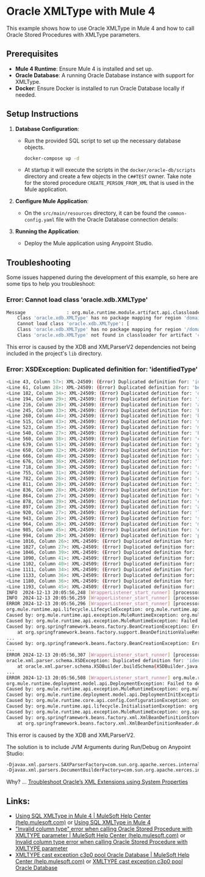 # Oracle XMLType with Mule 4

This example shows how to use Oracle XMLType in Mule 4 and how to call Oracle Stored Procedures with XMLType parameters.

## Prerequisites

- **Mule 4 Runtime**: Ensure Mule 4 is installed and set up.
- **Oracle Database**: A running Oracle Database instance with support for XMLType.
- **Docker**: Ensure Docker is installed to run Oracle Database locally if needed.

## Setup Instructions

1. **Database Configuration**:
   - Run the provided SQL script to set up the necessary database objects.
     ```bash
     docker-compose up -d
     ```
   - At startup it will execute the scripts in the `docker/oracle-db/scripts` directory and create a few objects in the `C##TEST` owner. Take note for the stored procedure `CREATE_PERSON_FROM_XML` that is used in the Mule application.

2. **Configure Mule Application**:
   - On the `src/main/resources` directory, it can be found the `common-config.yaml` file with the Oracle Database connection details:

3. **Running the Application**:
   - Deploy the Mule application using Anypoint Studio.

## Troubleshooting

Some issues happened during the development of this example, so here are some tips to help you troubleshoot:

### Error: Cannot load class 'oracle.xdb.XMLType'

```bash
Message               : org.mule.runtime.module.artifact.api.classloader.exception.CompositeClassNotFoundException: Cannot load class 'oracle.xdb.XMLType': [
	Class 'oracle.xdb.XMLType' has no package mapping for region 'domain/default/app/mule-example-database-oracle-xmltype'., 
	Cannot load class 'oracle.xdb.XMLType': [
	Class 'oracle.xdb.XMLType' has no package mapping for region '/domain/default'., 
	Class 'oracle.xdb.XMLType' not found in classloader for artifact 'container'.]]
```

This error is caused by the XDB and XMLParserV2 dependencies not being included in the project's `lib` directory.

<!--
### Error: java.lang.reflect.InvocationTargetException

```bash
Message               : java.lang.reflect.InvocationTargetException
```
-->

### Error: XSDException: Duplicated definition for: 'identifiedType'

```bash
<Line 43, Column 57>: XML-24509: (Error) Duplicated definition for: 'identifiedType'
<Line 61, Column 28>: XML-24509: (Error) Duplicated definition for: 'beans'
<Line 182, Column 34>: XML-24509: (Error) Duplicated definition for: 'description'
<Line 194, Column 29>: XML-24509: (Error) Duplicated definition for: 'import'
<Line 216, Column 28>: XML-24509: (Error) Duplicated definition for: 'alias'
<Line 245, Column 33>: XML-24509: (Error) Duplicated definition for: 'beanElements'
<Line 260, Column 44>: XML-24509: (Error) Duplicated definition for: 'beanAttributes'
<Line 515, Column 43>: XML-24509: (Error) Duplicated definition for: 'meta'
<Line 523, Column 35>: XML-24509: (Error) Duplicated definition for: 'metaType'
<Line 540, Column 27>: XML-24509: (Error) Duplicated definition for: 'bean'
<Line 560, Column 38>: XML-24509: (Error) Duplicated definition for: 'constructor-arg'
<Line 639, Column 51>: XML-24509: (Error) Duplicated definition for: 'property'
<Line 650, Column 32>: XML-24509: (Error) Duplicated definition for: 'qualifier'
<Line 666, Column 48>: XML-24509: (Error) Duplicated definition for: 'attribute'
<Line 676, Column 36>: XML-24509: (Error) Duplicated definition for: 'lookup-method'
<Line 718, Column 38>: XML-24509: (Error) Duplicated definition for: 'replaced-method'
<Line 755, Column 31>: XML-24509: (Error) Duplicated definition for: 'arg-type'
<Line 782, Column 26>: XML-24509: (Error) Duplicated definition for: 'ref'
<Line 811, Column 28>: XML-24509: (Error) Duplicated definition for: 'idref'
<Line 836, Column 28>: XML-24509: (Error) Duplicated definition for: 'value'
<Line 864, Column 27>: XML-24509: (Error) Duplicated definition for: 'null'
<Line 878, Column 39>: XML-24509: (Error) Duplicated definition for: 'collectionElements'
<Line 897, Column 28>: XML-24509: (Error) Duplicated definition for: 'array'
<Line 920, Column 27>: XML-24509: (Error) Duplicated definition for: 'list'
<Line 943, Column 26>: XML-24509: (Error) Duplicated definition for: 'set'
<Line 964, Column 26>: XML-24509: (Error) Duplicated definition for: 'map'
<Line 985, Column 45>: XML-24509: (Error) Duplicated definition for: 'entry'
<Line 994, Column 28>: XML-24509: (Error) Duplicated definition for: 'props'
<Line 1016, Column 26>: XML-24509: (Error) Duplicated definition for: 'key'
<Line 1027, Column 27>: XML-24509: (Error) Duplicated definition for: 'prop'
<Line 1046, Column 39>: XML-24509: (Error) Duplicated definition for: 'propertyType'
<Line 1090, Column 41>: XML-24509: (Error) Duplicated definition for: 'collectionType'
<Line 1102, Column 40>: XML-24509: (Error) Duplicated definition for: 'listOrSetType'
<Line 1111, Column 34>: XML-24509: (Error) Duplicated definition for: 'mapType'
<Line 1133, Column 36>: XML-24509: (Error) Duplicated definition for: 'entryType'
<Line 1180, Column 36>: XML-24509: (Error) Duplicated definition for: 'propsType'
<Line 1193, Column 45>: XML-24509: (Error) Duplicated definition for: 'defaultable-boolean'
INFO  2024-12-13 20:05:56,248 [WrapperListener_start_runner] [processor: ; event: ] org.mule.runtime.api.message.AbstractMuleMessageBuilderFactory: Loaded MuleMessageBuilderFactory implementation 'org.mule.runtime.core.internal.message.DefaultMessageBuilderFactory' from classloader 'org.mule.runtime.module.reboot.internal.MuleContainerSystemClassLoader@6d8cee40'
INFO  2024-12-13 20:05:56,259 [WrapperListener_start_runner] [processor: ; event: ] org.mule.runtime.api.el.AbstractBindingContextBuilderFactory: Loaded BindingContextBuilderFactory implementation 'org.mule.runtime.core.api.el.DefaultBindingContextBuilderFactory' from classloader 'org.mule.runtime.module.reboot.internal.MuleContainerSystemClassLoader@6d8cee40'
ERROR 2024-12-13 20:05:56,296 [WrapperListener_start_runner] [processor: ; event: ] org.mule.runtime.config.internal.SpringRegistry: Failed to shut down registry cleanly: org.mule.Registry.Spring
org.mule.runtime.api.lifecycle.LifecycleException: org.mule.runtime.api.exception.MuleRuntimeException: Failed to lookup beans of type class java.lang.Object from the Spring registry
Caused by: org.mule.runtime.api.exception.MuleRuntimeException: org.mule.runtime.api.exception.MuleRuntimeException: Failed to lookup beans of type class java.lang.Object from the Spring registry
Caused by: org.mule.runtime.api.exception.MuleRuntimeException: Failed to lookup beans of type class java.lang.Object from the Spring registry
Caused by: org.springframework.beans.factory.BeanCreationException: Error creating bean with name 'Database_Config_OracleDataSource': Cannot create inner bean '(inner bean)#71604b43' of type [org.mule.runtime.module.extension.internal.config.dsl.connection.ConnectionProviderObjectFactory$$EnhancerByCGLIB$$fc09cb67] while setting bean property 'connectionProviderResolver'; nested exception is org.springframework.beans.factory.BeanCreationException: Error creating bean with name '(inner bean)#71604b43': Initialization of bean failed; nested exception is java.lang.IllegalStateException: BeanFactory not initialized or already closed - call 'refresh' before accessing beans via the ApplicationContext
	at org.springframework.beans.factory.support.BeanDefinitionValueResolver.resolveInnerBean(BeanDefinitionValueResolver.java:389) ~[spring-beans-5.3.21.jar:5.3.21]
...
Caused by: org.springframework.beans.factory.BeanCreationException: Error creating bean with name '(inner bean)#71604b43': Initialization of bean failed; nested exception is java.lang.IllegalStateException: BeanFactory not initialized or already closed - call 'refresh' before accessing beans via the ApplicationContext
...
ERROR 2024-12-13 20:05:56,307 [WrapperListener_start_runner] [processor: ; event: ] org.mule.runtime.module.deployment.impl.internal.application.DefaultMuleApplication: org.springframework.beans.factory.xml.XmlBeanDefinitionStoreException: Line 14 in XML document from org.mule.extension.spring.internal.context.ResourceDelegate@79ec3d46 is invalid; nested exception is org.xml.sax.SAXParseException; lineNumber: 14; columnNumber: 75; <Line 14, Column 75>: XML-24500: (Error) Can not build schema 'http://www.springframework.org/schema/jdbc' located at 'http://www.springframework.org/schema/jdbc/spring-jdbc-4.2.xsd'
oracle.xml.parser.schema.XSDException: Duplicated definition for: 'identifiedType'
	at oracle.xml.parser.schema.XSDBuilder.buildSchema(XSDBuilder.java:1198) ~[xmlparserv2-23.6.0.24.10.jar:23.0.0.0.0]
...
ERROR 2024-12-13 20:05:56,508 [WrapperListener_start_runner] org.mule.runtime.module.deployment.internal.DefaultArchiveDeployer: Failed to deploy artifact [mule-example-database-oracle-xmltype]
org.mule.runtime.deployment.model.api.DeploymentException: Failed to deploy artifact [mule-example-database-oracle-xmltype]
Caused by: org.mule.runtime.api.exception.MuleRuntimeException: org.mule.runtime.deployment.model.api.DeploymentInitException: XSDException: Duplicated definition for: 'identifiedType'
Caused by: org.mule.runtime.deployment.model.api.DeploymentInitException: XSDException: Duplicated definition for: 'identifiedType'
Caused by: org.mule.runtime.core.api.config.ConfigurationException: org.springframework.beans.factory.xml.XmlBeanDefinitionStoreException: Line 14 in XML document from org.mule.extension.spring.internal.context.ResourceDelegate@79ec3d46 is invalid; nested exception is org.xml.sax.SAXParseException; lineNumber: 14; columnNumber: 75; <Line 14, Column 75>: XML-24500: (Error) Can not build schema 'http://www.springframework.org/schema/jdbc' located at 'http://www.springframework.org/schema/jdbc/spring-jdbc-4.2.xsd'
Caused by: org.mule.runtime.api.lifecycle.InitialisationException: org.springframework.beans.factory.xml.XmlBeanDefinitionStoreException: Line 14 in XML document from org.mule.extension.spring.internal.context.ResourceDelegate@79ec3d46 is invalid; nested exception is org.xml.sax.SAXParseException; lineNumber: 14; columnNumber: 75; <Line 14, Column 75>: XML-24500: (Error) Can not build schema 'http://www.springframework.org/schema/jdbc' located at 'http://www.springframework.org/schema/jdbc/spring-jdbc-4.2.xsd'
Caused by: org.mule.runtime.api.exception.MuleRuntimeException: org.springframework.beans.factory.xml.XmlBeanDefinitionStoreException: Line 14 in XML document from org.mule.extension.spring.internal.context.ResourceDelegate@79ec3d46 is invalid; nested exception is org.xml.sax.SAXParseException; lineNumber: 14; columnNumber: 75; <Line 14, Column 75>: XML-24500: (Error) Can not build schema 'http://www.springframework.org/schema/jdbc' located at 'http://www.springframework.org/schema/jdbc/spring-jdbc-4.2.xsd'
Caused by: org.springframework.beans.factory.xml.XmlBeanDefinitionStoreException: Line 14 in XML document from org.mule.extension.spring.internal.context.ResourceDelegate@79ec3d46 is invalid; nested exception is org.xml.sax.SAXParseException; lineNumber: 14; columnNumber: 75; <Line 14, Column 75>: XML-24500: (Error) Can not build schema 'http://www.springframework.org/schema/jdbc' located at 'http://www.springframework.org/schema/jdbc/spring-jdbc-4.2.xsd'
	at org.springframework.beans.factory.xml.XmlBeanDefinitionReader.doLoadBeanDefinitions(XmlBeanDefinitionReader.java:402) ~[spring-beans-5.3.21.jar:5.3.21]
```

This error is caused by the XDB and XMLParserV2.

The solution is to include JVM Arguments during Run/Debug on Anypoint Studio:

```bash
-Djavax.xml.parsers.SAXParserFactory=com.sun.org.apache.xerces.internal.jaxp.SAXParserFactoryImpl
-Djavax.xml.parsers.DocumentBuilderFactory=com.sun.org.apache.xerces.internal.jaxp.DocumentBuilderFactoryImpl
```
Why? ... [Troubleshoot Oracle’s XML Extensions using System Properties](https://docs.mulesoft.com/db-connector/latest/database-connector-troubleshooting#troubleshoot-oracles-xml-extensions-using-system-properties)


## Links:

- [Using SQL XMLType in Mule 4 | MuleSoft Help Center (help.mulesoft.com)](https://help.mulesoft.com/s/article/Using-SQL-XMLType-in-Mule-4) or [Using SQL XMLType in Mule 4](./exchange-docs/using-sql-xmltype-in-mule-4.md)
- ["Invalid column type" error when calling Oracle Stored Procedure with XMLTYPE parameter | MuleSoft Help Center (help.mulesoft.com)](https://help.mulesoft.com/s/article/Invalid-column-type-error-when-calling-Oracle-Stored-Procedure-with-XMLTYPE-parameter) or [Invalid column type error when calling Oracle Stored Procedure with XMLTYPE parameter](./exchange-docs/invalid-column-type-error-when-calling-oracle-stored-procedure-with-xmltype-parameter.md)
- [XMLTYPE cast exception c3p0 pool Oracle Database | MuleSoft Help Center (help.mulesoft.com)](https://help.mulesoft.com/s/article/XMLTYPE-cast-exception-c3p0-pool-Oracle-Database) or [XMLTYPE cast exception c3p0 pool Oracle Database](./exchange-docs/xmltype-cast-exception-c3p0-pool-oracle-database.md)


